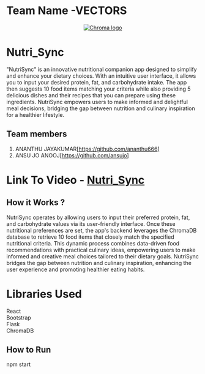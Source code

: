 # Team Name -VECTORS



<p align="center">
  <a href="https://trychroma.com"><img src="https://user-images.githubusercontent.com/891664/227103090-6624bf7d-9524-4e05-9d2c-c28d5d451481.png" alt="Chroma logo"></a>
</p>

# Nutri_Sync
"NutriSync" is an innovative nutritional companion app designed to simplify and enhance your dietary choices. With an intuitive user interface, it allows you to input your desired protein, fat, and carbohydrate intake. The app then suggests 10 food items matching your criteria while also providing 5 delicious dishes and their recipes that you can prepare using these ingredients. NutriSync empowers users to make informed and delightful meal decisions, bridging the gap between nutrition and culinary inspiration for a healthier lifestyle.

## Team members
1. ANANTHU JAYAKUMAR[https://github.com/ananthu666]
2. ANSU JO ANOOJ[https://github.com/ansujo]

# Link To Video - [Nutri_Sync](https://youtu.be/KhxVzsOxQHA)

## How it Works ?
NutriSync operates by allowing users to input their preferred protein, fat, and carbohydrate values via its user-friendly interface. Once these nutritional preferences are set, the app's backend leverages the ChromaDB database to retrieve 10 food items that closely match the specified nutritional criteria. This dynamic process combines data-driven food recommendations with practical culinary ideas, empowering users to make informed and creative meal choices tailored to their dietary goals. NutriSync bridges the gap between nutrition and culinary inspiration, enhancing the user experience and promoting healthier eating habits.

# Libraries Used
  React<br>
  Bootstrap<br>
  Flask<br>
  ChromaDB<br>
  


## How to Run
npm start 
